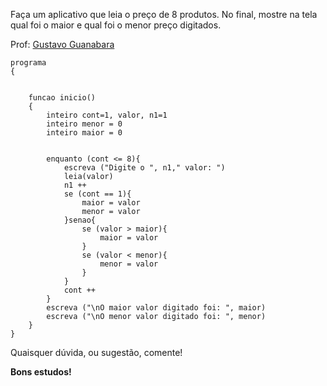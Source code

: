 Faça um aplicativo que leia o preço de 8 produtos. No final, mostre na tela
qual foi o maior e qual foi o menor preço digitados.

Prof: [Gustavo Guanabara](https://github.com/gustavoguanabara)

```
programa
{
  
	
	funcao inicio()
	{
		inteiro cont=1, valor, n1=1
		inteiro menor = 0
		inteiro maior = 0
		
	
		enquanto (cont <= 8){
			escreva ("Digite o ", n1," valor: ")
			leia(valor)
			n1 ++
			se (cont == 1){
				maior = valor
				menor = valor
			}senao{
				se (valor > maior){
					maior = valor
				}
				se (valor < menor){
					menor = valor
				}
			}
			cont ++
		}
		escreva ("\nO maior valor digitado foi: ", maior)
		escreva ("\nO menor valor digitado foi: ", menor)
	}
}
```

Quaisquer dúvida, ou sugestão, comente!

**Bons estudos!**
